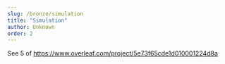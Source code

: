 ```yaml
---
slug: /bronze/simulation
title: "Simulation"
author: Unknown
order: 2
---
```


See 5 of https://www.overleaf.com/project/5e73f65cde1d010001224d8a